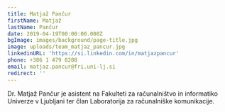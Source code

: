 ```yaml
---
title: Matjaž Pančur
firstName: Matjaž
lastName: Pančur
date: 2019-04-19T00:00:00.000Z
bgImage: images/background/page-title.jpg
image: uploads/team_matjaz_pancur.jpg
linkedinURL: 'https://si.linkedin.com/in/matjazpancur'
phone: +386 1 479 8208
email: matjaz.pancur@fri.uni-lj.si
redirect: ''
---
```

Dr. Matjaž Pančur je asistent na Fakulteti za računalništvo in informatiko Univerze v Ljubljani ter član Laboratorija za računalniške komunikacije.
